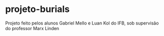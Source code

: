 # projeto-burials
Projeto feito pelos alunos Gabriel Mello e Luan Kol do IFB, sob supervisão do professor Marx Linden
